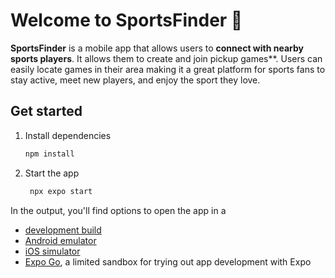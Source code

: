 # Welcome to SportsFinder 👋

**SportsFinder** is a mobile app that allows users to **connect with nearby sports players**. It allows them to create and join pickup games**.
Users can easily locate games in their area making it a great platform for sports fans to stay active, meet new players, and enjoy the sport they love.

## Get started

1. Install dependencies

   ```bash
   npm install
   ```

2. Start the app

   ```bash
    npx expo start
   ```

In the output, you'll find options to open the app in a

- [development build](https://docs.expo.dev/develop/development-builds/introduction/)
- [Android emulator](https://docs.expo.dev/workflow/android-studio-emulator/)
- [iOS simulator](https://docs.expo.dev/workflow/ios-simulator/)
- [Expo Go](https://expo.dev/go), a limited sandbox for trying out app development with Expo



